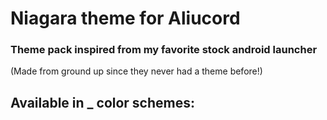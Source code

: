 # **Niagara theme for Aliucord**
### Theme pack inspired from my favorite stock android launcher 
(Made from ground up since they never had a theme before!)
## Available in _ color schemes:
